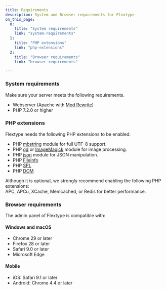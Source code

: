 ```yaml
---
title: Requirements
description: System and Browser requirements for Flextype
on_this_page:
  0:
    title: "System requirements"
    link: "system-requirements"
  1:
    title: "PHP extensions"
    link: "php-extensions"
  2:
    title: "Browser requirements"
    link: "browser-requirements"

---
```


### <a name="system-requirements"></a> System requirements

Make sure your server meets the following requirements.

* Webserver (Apache with [Mod Rewrite](http://httpd.apache.org/docs/current/mod/mod_rewrite.html))
* PHP 7.2.0 or higher

### <a name="php-extensions"></a> PHP extensions

Flextype needs the following PHP extensions to be enabled:

- PHP [mbstring](http://php.net/manual/en/book.mbstring.php) module for full UTF-8 support.
- PHP [gd](http://php.net/manual/en/book.image.php) or [ImageMagick](http://php.net/manual/en/book.imagick.php) module for image processing.
- PHP [json](https://php.net/manual/en/book.json.php) module for JSON manipulation.
- PHP [Fileinfo](https://www.php.net/manual/en/book.fileinfo.php)
- PHP [SPL](https://www.php.net/manual/en/book.spl.php)
- PHP [DOM](https://www.php.net/manual/ru/class.domdocument.php)

Although it is optional, we strongly recommend enabling the following PHP extensions:  
APC, APCu, XCache, Memcached, or Redis for better performance.

### <a name="browser-requirements"></a> Browser requirements

The admin panel of Flextype is compatible with:

#### Windows and macOS

* Chrome 29 or later
* Firefox 28 or later
* Safari 9.0 or later
* Microsoft Edge

#### Mobile

* iOS: Safari 9.1 or later
* Android: Chrome 4.4 or later
